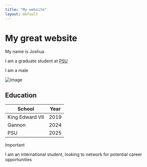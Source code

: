 ```yaml
---
title: "My website"
layout: default
---
```





# My great website

My name is Joshua

I am a graduate student at [PSU](https://www.psu.edu/)

I am a male


![image](https://github.com/user-attachments/assets/e494d56f-5591-41cd-97f4-6507a49760e6)

## Education

| School | Year |
|--------|------|
| King Edward VII|2019|
|Gannon|2024|
|PSU|2025|


> [!Important]
> I am an international student, looking to network for potential career opportunities

